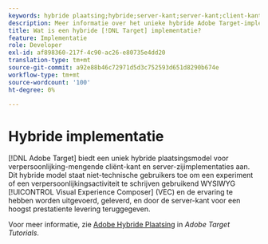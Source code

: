```yaml
---
keywords: hybride plaatsing;hybride;server-kant;server-kant;client-kant;client-kant;client-kant;hybride implementatie
description: Meer informatie over het unieke hybride Adobe Target-implementatiemodel voor personalisatie, het overvloeien van client-side en server-side implementaties.
title: Wat is een hybride [!DNL Target] implementatie?
feature: Implementatie
role: Developer
exl-id: af898360-217f-4c90-ac26-e80735e4dd20
translation-type: tm+mt
source-git-commit: a92e88b46c72971d5d3c752593d651d8290b674e
workflow-type: tm+mt
source-wordcount: '100'
ht-degree: 0%

---
```


# Hybride implementatie

[!DNL Adobe Target] biedt een uniek hybride plaatsingsmodel voor verpersoonlijking-mengende cliënt-kant en server-zijimplementaties aan. Dit hybride model staat niet-technische gebruikers toe om een experiment of een verpersoonlijkingsactiviteit te schrijven gebruikend WYSIWYG [!UICONTROL Visual Experience Composer] (VEC) en de ervaring te hebben worden uitgevoerd, geleverd, en door de server-kant voor een hoogst prestatiente levering teruggegeven.

Voor meer informatie, zie [Adobe Hybride Plaatsing](https://experienceleague.adobe.com/docs/target-learn/tutorials/implementation/hybrid-deployment.html) in *Adobe Target Tutorials*.
